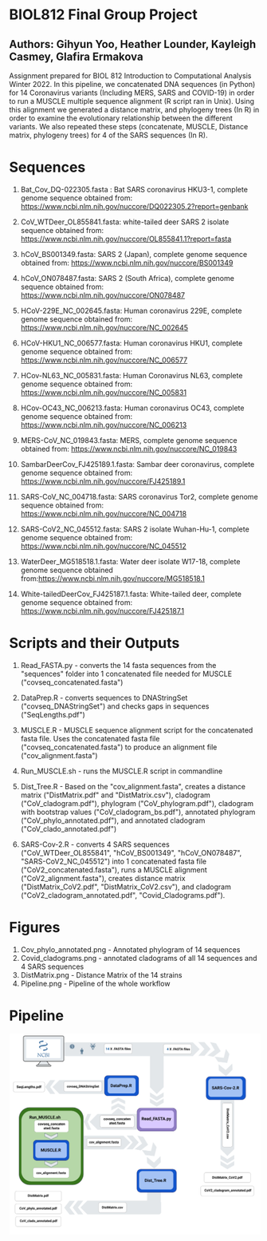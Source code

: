 
# BIOL812 Final Group Project
## Authors: Gihyun Yoo, Heather Lounder, Kayleigh Casmey, Glafira Ermakova

Assignment prepared for BIOL 812 Introduction to Computational Analysis Winter 2022. In this pipeline, we concatenated DNA sequences (in Python) for 14 Coronavirus variants (Including MERS, SARS and COVID-19) in order to run a MUSCLE multiple sequence alignment (R script ran in Unix). Using this alignment we generated a distance matrix, and phylogeny trees (In R) in order to examine the evolutionary relationship between the different variants. We also repeated these steps (concatenate, MUSCLE, Distance matrix, phylogeny trees) for 4 of the SARS sequences (In R).

# Sequences
 1. Bat_Cov_DQ-022305.fasta : Bat SARS coronavirus HKU3-1, complete genome
    sequence obtained from: https://www.ncbi.nlm.nih.gov/nuccore/DQ022305.2?report=genbank
    
 2. CoV_WTDeer_OL855841.fasta: white-tailed deer SARS 2 isolate
    sequence obtained from: https://www.ncbi.nlm.nih.gov/nuccore/OL855841.1?report=fasta
    
 3. hCoV_BS001349.fasta: SARS 2 (Japan), complete genome
    sequence obtained from: https://www.ncbi.nlm.nih.gov/nuccore/BS001349
    
 4. hCoV_ON078487.fasta: SARS 2 (South Africa), complete genome 
    sequence obtained from: https://www.ncbi.nlm.nih.gov/nuccore/ON078487
    
 5. HCoV-229E_NC_002645.fasta: Human coronavirus 229E, complete genome
    sequence obtained from: https://www.ncbi.nlm.nih.gov/nuccore/NC_002645
    
 6. HCoV-HKU1_NC_006577.fasta: Human coronavirus HKU1, complete genome
    sequence obtained from: https://www.ncbi.nlm.nih.gov/nuccore/NC_006577
    
 7. HCov-NL63_NC_005831.fasta: Human Coronavirus NL63, complete genome
    sequence obtained from: https://www.ncbi.nlm.nih.gov/nuccore/NC_005831
    
 8. HCov-OC43_NC_006213.fasta: Human coronavirus OC43, complete genome
    sequence obtained from: https://www.ncbi.nlm.nih.gov/nuccore/NC_006213
    
 9. MERS-CoV_NC_019843.fasta: MERS, complete genome
    sequence obtained from: https://www.ncbi.nlm.nih.gov/nuccore/NC_019843
    
10. SambarDeerCov_FJ425189.1.fasta: Sambar deer coronavirus, complete genome
    sequence obtained from: https://www.ncbi.nlm.nih.gov/nuccore/FJ425189.1 
    
11. SARS-CoV_NC_004718.fasta: SARS coronavirus Tor2, complete genome
    sequence obtained from: https://www.ncbi.nlm.nih.gov/nuccore/NC_004718
    
12. SARS-CoV2_NC_045512.fasta: SARS 2 isolate Wuhan-Hu-1, complete genome
    sequence obtained from: https://www.ncbi.nlm.nih.gov/nuccore/NC_045512
    
13. WaterDeer_MG518518.1.fasta: Water deer isolate W17-18, complete genome
    sequence obtained from:https://www.ncbi.nlm.nih.gov/nuccore/MG518518.1 
    
14. White-tailedDeerCov_FJ425187.1.fasta: White-tailed deer, complete genome
    sequence obtained from: https://www.ncbi.nlm.nih.gov/nuccore/FJ425187.1
    
    
# Scripts and their Outputs
1. Read_FASTA.py - converts the 14 fasta sequences from the "sequences" folder into 1 concatenated file needed for MUSCLE ("covseq_concatenated.fasta")

2. DataPrep.R - converts sequences to DNAStringSet ("covseq_DNAStringSet") and checks gaps in sequences ("SeqLengths.pdf")

3. MUSCLE.R - MUSCLE sequence alignment script for the concatenated fasta file. Uses the concatenated fasta file ("covseq_concatenated.fasta") to produce an alignment file ("cov_alignment.fasta")

4. Run_MUSCLE.sh - runs the MUSCLE.R script in commandline

5. Dist_Tree.R - Based on the "cov_alignment.fasta", creates a distance matrix ("DistMatrix.pdf" and "DistMatrix.csv"), cladogram ("CoV_cladogram.pdf"), phylogram ("CoV_phylogram.pdf"), cladogram with bootstrap values ("CoV_cladogram_bs.pdf"), annotated phylogram ("CoV_phylo_annotated.pdf"), and annotated cladogram ("CoV_clado_annotated.pdf")

6. SARS-Cov-2.R - converts 4 SARS sequences ("CoV_WTDeer_OL855841", "hCoV_BS001349", "hCoV_ON078487", "SARS-CoV2_NC_045512") into 1 concatenated fasta file ("CoV2_concatenated.fasta"), runs a MUSCLE alignment ("CoV2_alignment.fasta"), creates distance matrix ("DistMatrix_CoV2.pdf", "DistMatrix_CoV2.csv"), and cladogram ("CoV2_cladogram_annotated.pdf", "Covid_Cladograms.pdf").

# Figures
1. Cov_phylo_annotated.png - Annotated phylogram of 14 sequences
2. Covid_cladograms.png - annotated cladograms of all 14 sequences and 4 SARS sequences
3. DistMatrix.png - Distance Matrix of the 14 strains
4. Pipeline.png - Pipeline of the whole workflow

# Pipeline
![pipeline for the BIOL 812 assignment](./Figures/Pipeline.png)